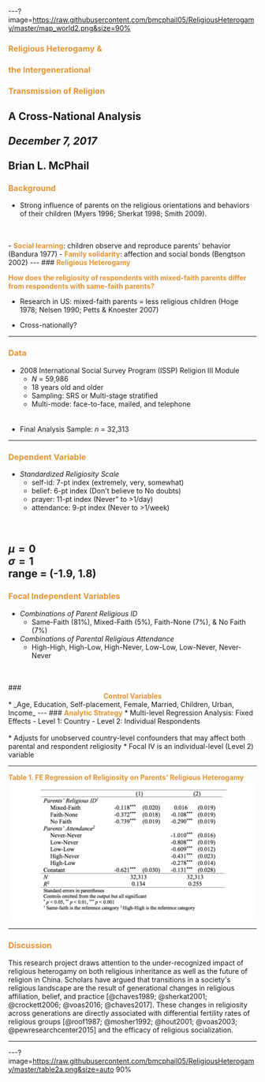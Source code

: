 ---?image=https://raw.githubusercontent.com/bmcphail05/ReligiousHeterogamy/master/map_world2.png&size=90%
### <span style="color:#e49436; font-weight:bold">Religious Heterogamy &</span>
### <span style="color:#e49436; font-weight:bold">the Intergenerational</span>
### <span style="color:#e49436; font-weight:bold">Transmission of Religion</span></span>
**A Cross-National Analysis**
<br>
<br>
_December 7, 2017_
<br>
<br>
**Brian L. McPhail**     
---
### <span style="color:#e49436; font-weight:bold">Background</span>
* Strong influence of parents on the religious orientations and behaviors of their children (Myers 1996; Sherkat 1998; Smith 2009).
<br>
<br>
 - <span style="color:#e49436; font-weight:bold">Social learning</span>: children observe and reproduce parents' behavior (Bandura 1977)
 - <span style="color:#e49436; font-weight:bold">Family solidarity</span>: affection and social bonds (Bengtson 2002)
---
### <span style="color:#e49436; font-weight:bold">Religious Heterogamy</span>

<span style="color:#e49436; font-weight:bold">How does the religiosity of respondents with mixed-faith parents differ from respondents with same-faith parents?</span>

* Research in US: mixed-faith parents = less religious children (Hoge 1978; Nelsen 1990; Petts & Knoester 2007)

* Cross-nationally?


---
### <span style="color:#e49436; font-weight:bold">Data</span>

* 2008 International Social Survey Program (ISSP) Religion III Module
  - _N_ = 59,986
  - 18 years old and older
  - Sampling: SRS or Multi-stage stratified
  - Multi-mode: face-to-face, mailed, and telephone
  <br>
  <br>
* Final Analysis Sample:  _n_ = 32,313
---
### <span style="color:#e49436; font-weight:bold">Dependent Variable</span>
* _Standardized Religiosity Scale_
  - self-id: 7-pt index (extremely, very, somewhat)
  - belief: 6-pt index (Don't believe to No doubts)
  - prayer: 11-pt index (Never" to >1/day)
  - attendance: 9-pt index (Never to >1/week)
  <br>
  <br>
$\mu = 0$  
$\sigma = 1$  
range = (-1.9, 1.8)
---
### <span style="color:#e49436; font-weight:bold">Focal Independent Variables</span>
* _Combinations of Parent Religious ID_  
  - Same-Faith (81%), Mixed-Faith (5%), Faith-None (7%), & No Faith (7%)
* _Combinations of Parental Religious Attendance_  
  - High-High, High-Low, High-Never, Low-Low, Low-Never, Never-Never
<br>
<br>
### <center><span style="color:#e49436; font-weight:bold">Control Variables</span></center>
* _Age, Education, Self-placement, Female, Married, Children, Urban, Income_
---
### <right><span style="color:#e49436; font-weight:bold">Analytic Strategy</span></right>
* Multi-level Regression Analysis: Fixed Effects
  - Level 1: Country
  - Level 2: Individual Respondents
<br>
<br>
* Adjusts for unobserved country-level confounders that may affect both parental and respondent religiosity
* Focal IV is an individual-level (Level 2) variable

---
<span style="color:#e49436; font-weight:bold">Table 1. FE Regression of Religiosity on Parents' Religious Heterogamy</span>
![Table1](table2.png)

---
### <span style="color:#e49436; font-weight:bold">Discussion</span>
This research project draws attention to the under-recognized impact of religious heterogamy on both religious inheritance as well as the future of religion in China. Scholars have argued that transitions in a society's religious landscape are the result of generational changes in religious affiliation, belief, and practice [@chaves1989; @sherkat2001; @crockett2006; @voas2016; @chaves2017]. These changes in religiosity across generations are directly associated with differential fertility rates of religious groups [@roof1987; @mosher1992; @hout2001; @voas2003; @pewresearchcenter2015] and the efficacy of religious socialization.

---
---?image=https://raw.githubusercontent.com/bmcphail05/ReligiousHeterogamy/master/table2a.png&size=auto 90%
